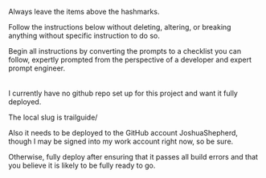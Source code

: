 Always leave the items above the hashmarks.

Follow the instructions below without deleting, altering, or breaking anything without specific instruction to do so.

Begin all instructions by converting the prompts to a checklist you can follow, expertly prompted from the perspective of a developer and expert prompt engineer.

######

I currently have no github repo set up for this project and want it fully deployed.

The local slug is trailguide/

Also it needs to be deployed to the GitHub account JoshuaShepherd, though I may be signed into my work account right now, so be sure.

Otherwise, fully deploy after ensuring that it passes all build errors and that you believe it is likely to be fully ready to go.
